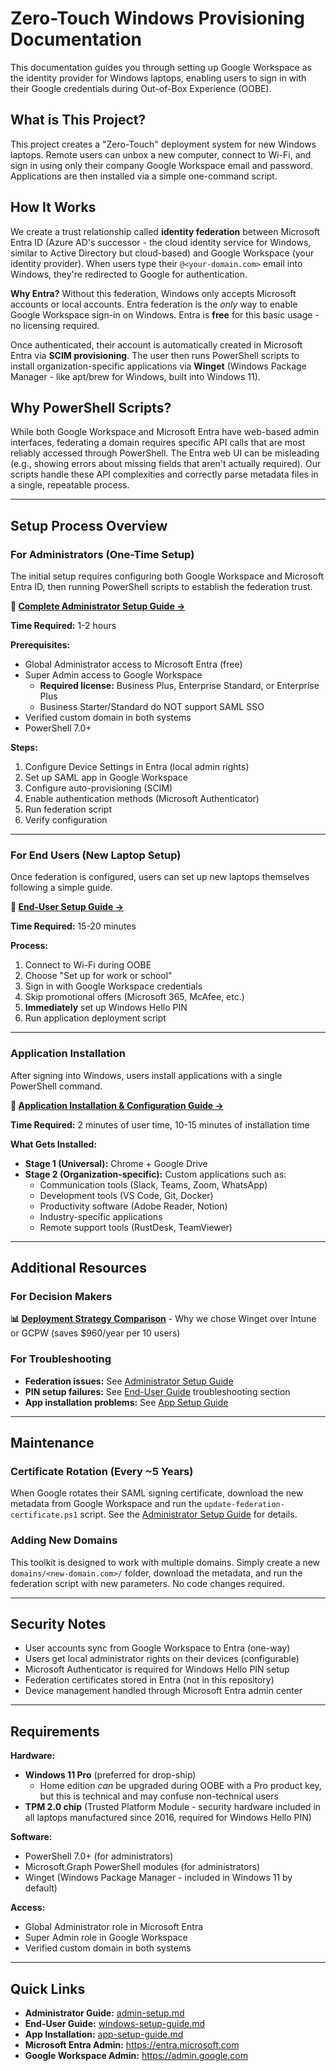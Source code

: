 # Zero-Touch Windows Provisioning Documentation

This documentation guides you through setting up Google Workspace as the identity provider for Windows laptops, enabling users to sign in with their Google credentials during Out-of-Box Experience (OOBE).

## What is This Project?

This project creates a "Zero-Touch" deployment system for new Windows laptops. Remote users can unbox a new computer, connect to Wi-Fi, and sign in using only their company Google Workspace email and password. Applications are then installed via a simple one-command script.

## How It Works

We create a trust relationship called **identity federation** between Microsoft Entra ID (Azure AD's successor - the cloud identity service for Windows, similar to Active Directory but cloud-based) and Google Workspace (your identity provider). When users type their `@<your-domain.com>` email into Windows, they're redirected to Google for authentication.

**Why Entra?** Without this federation, Windows only accepts Microsoft accounts or local accounts. Entra federation is the *only* way to enable Google Workspace sign-in on Windows. Entra is **free** for this basic usage - no licensing required.

Once authenticated, their account is automatically created in Microsoft Entra via **SCIM provisioning**. The user then runs PowerShell scripts to install organization-specific applications via **Winget** (Windows Package Manager - like apt/brew for Windows, built into Windows 11).

## Why PowerShell Scripts?

While both Google Workspace and Microsoft Entra have web-based admin interfaces, federating a domain requires specific API calls that are most reliably accessed through PowerShell. The Entra web UI can be misleading (e.g., showing errors about missing fields that aren't actually required). Our scripts handle these API complexities and correctly parse metadata files in a single, repeatable process.

---

## Setup Process Overview

### For Administrators (One-Time Setup)

The initial setup requires configuring both Google Workspace and Microsoft Entra ID, then running PowerShell scripts to establish the federation trust.

**📖 [Complete Administrator Setup Guide →](admin-setup.md)**

**Time Required:** 1-2 hours

**Prerequisites:**
- Global Administrator access to Microsoft Entra (free)
- Super Admin access to Google Workspace
  - **Required license:** Business Plus, Enterprise Standard, or Enterprise Plus
  - Business Starter/Standard do NOT support SAML SSO
- Verified custom domain in both systems
- PowerShell 7.0+

**Steps:**
1. Configure Device Settings in Entra (local admin rights)
2. Set up SAML app in Google Workspace
3. Configure auto-provisioning (SCIM)
4. Enable authentication methods (Microsoft Authenticator)
5. Run federation script
6. Verify configuration

---

### For End Users (New Laptop Setup)

Once federation is configured, users can set up new laptops themselves following a simple guide.

**📖 [End-User Setup Guide →](windows-setup-guide.md)**

**Time Required:** 15-20 minutes

**Process:**
1. Connect to Wi-Fi during OOBE
2. Choose "Set up for work or school"
3. Sign in with Google Workspace credentials
4. Skip promotional offers (Microsoft 365, McAfee, etc.)
5. **Immediately** set up Windows Hello PIN
6. Run application deployment script

---

### Application Installation

After signing into Windows, users install applications with a single PowerShell command.

**📖 [Application Installation & Configuration Guide →](app-setup-guide.md)**

**Time Required:** 2 minutes of user time, 10-15 minutes of installation time

**What Gets Installed:**
- **Stage 1 (Universal):** Chrome + Google Drive
- **Stage 2 (Organization-specific):** Custom applications such as:
  - Communication tools (Slack, Teams, Zoom, WhatsApp)
  - Development tools (VS Code, Git, Docker)
  - Productivity software (Adobe Reader, Notion)
  - Industry-specific applications
  - Remote support tools (RustDesk, TeamViewer)

---

## Additional Resources

### For Decision Makers

**📊 [Deployment Strategy Comparison](deployment-strategy.md)** - Why we chose Winget over Intune or GCPW (saves $960/year per 10 users)

### For Troubleshooting

- **Federation issues:** See [Administrator Setup Guide](admin-setup.md)
- **PIN setup failures:** See [End-User Guide](windows-setup-guide.md) troubleshooting section
- **App installation problems:** See [App Setup Guide](app-setup-guide.md)

---

## Maintenance

### Certificate Rotation (Every ~5 Years)

When Google rotates their SAML signing certificate, download the new metadata from Google Workspace and run the `update-federation-certificate.ps1` script. See the [Administrator Setup Guide](admin-setup.md) for details.

### Adding New Domains

This toolkit is designed to work with multiple domains. Simply create a new `domains/<new-domain.com>/` folder, download the metadata, and run the federation script with new parameters. No code changes required.

---

## Security Notes

- User accounts sync from Google Workspace to Entra (one-way)
- Users get local administrator rights on their devices (configurable)
- Microsoft Authenticator is required for Windows Hello PIN setup
- Federation certificates stored in Entra (not in this repository)
- Device management handled through Microsoft Entra admin center

---

## Requirements

**Hardware:**
- **Windows 11 Pro** (preferred for drop-ship)
  - Home edition *can* be upgraded during OOBE with a Pro product key, but this is technical and may confuse non-technical users
- **TPM 2.0 chip** (Trusted Platform Module - security hardware included in all laptops manufactured since 2016, required for Windows Hello PIN)

**Software:**
- PowerShell 7.0+ (for administrators)
- Microsoft.Graph PowerShell modules (for administrators)
- Winget (Windows Package Manager - included in Windows 11 by default)

**Access:**
- Global Administrator role in Microsoft Entra
- Super Admin role in Google Workspace
- Verified custom domain in both systems

---

## Quick Links

- **Administrator Guide:** [admin-setup.md](admin-setup.md)
- **End-User Guide:** [windows-setup-guide.md](windows-setup-guide.md)
- **App Installation:** [app-setup-guide.md](app-setup-guide.md)
- **Microsoft Entra Admin:** https://entra.microsoft.com
- **Google Workspace Admin:** https://admin.google.com

